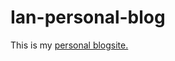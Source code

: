# Ian-personal-blog
This is my <a href="https://dse-01-8558.github.io/IanGithaigapersonalblog/" target="blank">personal blogsite.</a>
